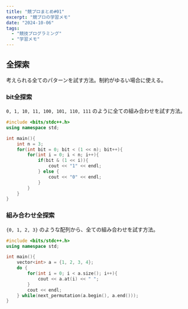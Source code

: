 ```yaml
---
title: "競プロまとめ#01"
excerpt: "競プロの学習メモ"
date: "2024-10-06"
tags:
  - "競技プログラミング"
  - "学習メモ"
---
```


## 全探索

考えられる全てのパターンを試す方法。制約がゆるい場合に使える。

### bit全探索

`0, 1, 10, 11, 100, 101, 110, 111` のように全ての組み合わせを試す方法。

```cpp
#include <bits/stdc++.h>
using namespace std;

int main(){
    int n = 3;
    for(int bit = 0; bit < (1 << n); bit++){
        for(int i = 0; i < n; i++){
            if(bit & (1 << i)){
                cout << "1" << endl;
            } else {
                cout << "0" << endl;
            }
        }
    }
}
```

### 組み合わせ全探索

`{0, 1, 2, 3}` のような配列から、全ての組み合わせを試す方法。

```cpp
#include <bits/stdc++.h>
using namespace std;

int main(){
    vector<int> a = {1, 2, 3, 4};
    do {
        for(int i = 0; i < a.size(); i++){
            cout << a.at(i) << " ";
        }
        cout << endl;
    } while(next_permutation(a.begin(), a.end()));
}
```
